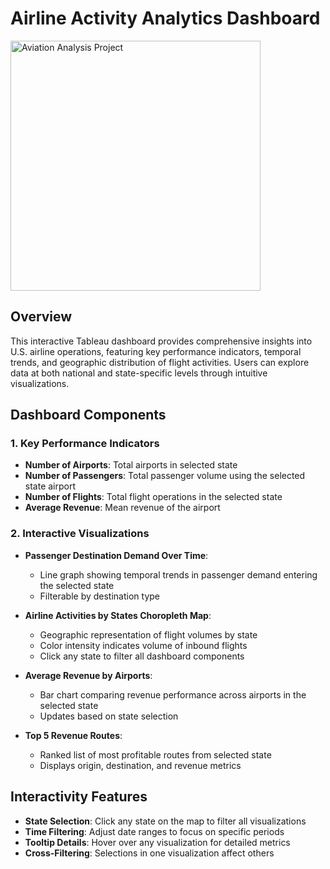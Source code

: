 # Airline Activity Analytics Dashboard

<img src="https://github.com/amiraraina/website/blob/main/Project/projectAviation.png" alt="Aviation Analysis Project" width="400">

## Overview
This interactive Tableau dashboard provides comprehensive insights into U.S. airline operations, featuring key performance indicators, temporal trends, and geographic distribution of flight activities. Users can explore data at both national and state-specific levels through intuitive visualizations.

## Dashboard Components

### 1. Key Performance Indicators
- **Number of Airports**: Total airports in selected state
- **Number of Passengers**: Total passenger volume using the selected state airport
- **Number of Flights**: Total flight operations in the selected state
- **Average Revenue**: Mean revenue of the airport

### 2. Interactive Visualizations
- **Passenger Destination Demand Over Time**: 
  - Line graph showing temporal trends in passenger demand entering the selected state
  - Filterable by destination type

- **Airline Activities by States Choropleth Map**:
  - Geographic representation of flight volumes by state
  - Color intensity indicates volume of inbound flights
  - Click any state to filter all dashboard components

- **Average Revenue by Airports**:
  - Bar chart comparing revenue performance across airports in the selected state
  - Updates based on state selection

- **Top 5 Revenue Routes**:
  - Ranked list of most profitable routes from selected state
  - Displays origin, destination, and revenue metrics

## Interactivity Features
- **State Selection**: Click any state on the map to filter all visualizations
- **Time Filtering**: Adjust date ranges to focus on specific periods
- **Tooltip Details**: Hover over any visualization for detailed metrics
- **Cross-Filtering**: Selections in one visualization affect others
